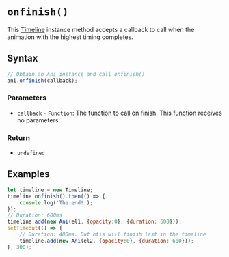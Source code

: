 # `onfinish()`
This [Timeline](/firedom/api/ani/Timeline/README.md) instance method accepts a callback to call when the animation with the highest timing completes.

## Syntax

```js
// Obtain an Ani instance and call onfinish()
ani.onfinish(callback);
```

### Parameters
+ `callback` - `Function`: The function to call on finish. This function receives no parameters:

### Return
+ `undefined`

## Examples

```js
let timeline = new Timeline;
timeline.onfinish().then(() => {
    console.log('The end!');
});
// Duration: 600ms
timeline.add(new Ani(el1, {opacity:0}, {duration: 600}));
setTimeout(() => {
    // Duration: 400ms. But htis will finish last in the timeline
    timeline.add(new Ani(el2, {opacity:0}, {duration: 600}));
}, 300);
```